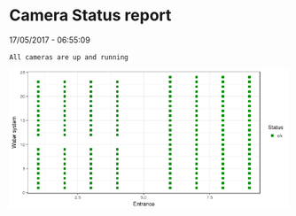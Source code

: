 Camera Status report
================
17/05/2017 - 06:55:09

    All cameras are up and running

![](camreport_files/figure-markdown_github/unnamed-chunk-2-1.png)
